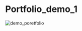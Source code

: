 # Portfolio_demo_1

![demo_poretfolio](https://user-images.githubusercontent.com/112694631/226647356-be4c66e6-d39c-4ef6-94fd-5b1eadf25f14.PNG)
